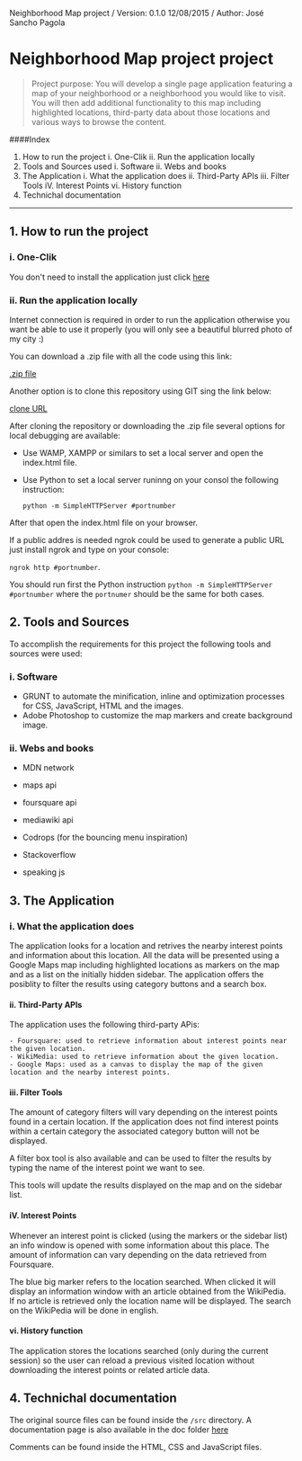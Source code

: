 Neighborhood Map project / Version: 0.1.0 12/08/2015 / Author: José Sancho Pagola

# Neighborhood Map project project

>Project purpose: You will develop a single page application featuring a map of your neighborhood or a neighborhood you would like to visit. You will then add additional functionality to this map including highlighted locations, third-party data about those locations and various ways to browse the content.



####Index

1. How to run the project
  i. One-Clik
  ii. Run the application locally
2. Tools and Sources used
  i. Software
  ii. Webs and books
3. The Application
  i. What the application does
  ii. Third-Party APIs
  iii. Filter Tools
  iV. Interest Points
  vi. History function
4. Technichal documentation

---

## 1. How to run the project

### i. One-Clik

You don't need to install the application just click [here](http://josespv.github.io/frontend-nanodegree-neighborhood-map/)

### ii. Run the application locally

Internet connection is required in order to run the application otherwise you want be able to use it properly (you will only see a beautiful blurred photo of my city :)

You can download a .zip file with all the code using this link:

  [.zip file](https://github.com/JoseSPV/frontend-nanodegree-neighborhood-map/archive/master.zip)

Another option is to clone this repository using GIT sing the link below:

  [clone URL](https://github.com/JoseSPV/frontend-nanodegree-neighborhood-map.git)

After cloning the repository or downloading the .zip file several options for local debugging are available:

- Use WAMP, XAMPP or similars to set a local server and open the index.html file.

- Use Python to set a local server runinng on your consol the following instruction:

  `python -m SimpleHTTPServer #portnumber`

After that open the index.html file on your browser.

If a public addres is needed ngrok could be used to generate a public URL just install ngrok and type on your console:

 `ngrok http #portnumber`.

 You should run first the Python instruction `python -m SimpleHTTPServer #portnumber` where the `portnumer` should be the same for both cases.

## 2. Tools and Sources

To accomplish the requirements for this project the following tools and sources were used:

### i. Software

- GRUNT to automate the minification, inline and optimization processes for CSS, JavaScript, HTML and the images.
- Adobe Photoshop to customize the map markers and create background image.

### ii. Webs and books

- MDN network
- maps api
- foursquare api
- mediawiki api
- Codrops (for the bouncing menu inspiration)
- Stackoverflow

- speaking js

## 3. The Application

### i. What the application does

The application looks for a location and retrives the nearby interest points and information about this location. All the data will be presented using a Google Maps map including highlighted locations as markers on the map and as a list on the initially hidden sidebar. The application offers the posiblity to filter the results using category buttons and a search box.

#### ii. Third-Party APIs

The application uses the following third-party APis:

	- Foursquare: used to retrieve information about interest points near the given location.
	- WikiMedia: used to retrieve information about the given location.
	- Google Maps: used as a canvas to display the map of the given location and the nearby interest points.


#### iii. Filter Tools

The amount of category filters will vary depending on the interest points found in a certain location. If the application does not find interest points within a certain category the
associated category button will not be displayed.

A filter box tool is also available and can be used to filter the results by typing the name of the interest point we want to see.

This tools will update the results displayed on the map and on the sidebar list.

#### iV. Interest Points

Whenever an interest point is clicked (using the markers or the sidebar list) an info window is opened with some information about this place. The amount of information can vary depending on the data retrieved from Foursquare.

The blue big marker refers to the location searched. When clicked it will display an information window with an article obtained from the WikiPedia. If no article is retrieved only the location name will be displayed. The search on the WikiPedia will be done in english.

#### vi. History function

The application stores the locations searched (only during the current session) so the user can reload a previous visited location without downloading the interest points or related article data.

## 4. Technichal documentation

The original source files can be found inside the `/src` directory. A documentation page is also available in the doc folder [here](https://github.com/JoseSPV/frontend-nanodegree-neighborhood-map/doc/index.html)

Comments can be found inside the HTML, CSS and JavaScript files.